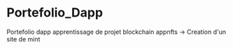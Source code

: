 # Portefolio_Dapp
Portefolio dapp apprentissage de projet blockchain
appnfts -> Creation d'un site de mint